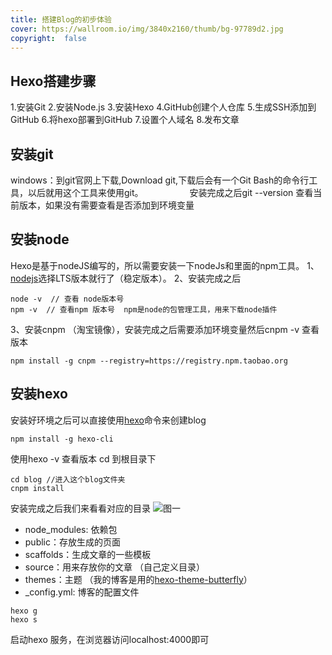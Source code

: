 ```yaml
---
title: 搭建Blog的初步体验
cover: https://wallroom.io/img/3840x2160/thumb/bg-97789d2.jpg
copyright:  false
---
```


## Hexo搭建步骤   
1.安装Git
2.安装Node.js
3.安装Hexo
4.GitHub创建个人仓库
5.生成SSH添加到GitHub
6.将hexo部署到GitHub
7.设置个人域名
8.发布文章


## 安装git
windows：到git官网上下载,Download git,下载后会有一个Git Bash的命令行工具，以后就用这个工具来使用git。
&emsp;&emsp;&emsp;&emsp;&emsp;安装完成之后git --version 查看当前版本，如果没有需要查看是否添加到环境变量


## 安装node
Hexo是基于nodeJS编写的，所以需要安装一下nodeJs和里面的npm工具。
1、[nodejs](https://nodejs.org/en/)选择LTS版本就行了（稳定版本）。
2、安装完成之后 
```
node -v  // 查看 node版本号
npm -v  // 查看npm 版本号  npm是node的包管理工具，用来下载node插件
```
3、安装cnpm （淘宝镜像），安装完成之后需要添加环境变量然后cnpm -v 查看版本
```
npm install -g cnpm --registry=https://registry.npm.taobao.org
```


## 安装hexo
安装好环境之后可以直接使用[hexo](https://hexo.io/zh-cn/)命令来创建blog
```
npm install -g hexo-cli
```
使用hexo -v 查看版本
cd 到根目录下
```
cd blog //进入这个blog文件夹
cnpm install
```
安装完成之后我们来看看对应的目录
![图一](https://z3.ax1x.com/2021/05/11/gULm1x.png)
+ node_modules: 依赖包
+ public：存放生成的页面
+ scaffolds：生成文章的一些模板
+ source：用来存放你的文章 （自己定义目录）
+ themes：主题 （我的博客是用的[hexo-theme-butterfly](https://github.com/jerryc127/hexo-theme-butterfly)）
+  _config.yml: 博客的配置文件
```
hexo g
hexo s
```
启动hexo 服务，在浏览器访问localhost:4000即可
